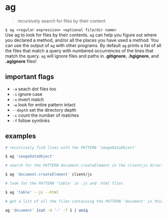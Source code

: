 # ag
> recursively search for files by their content
  
`$ ag <regular expression> <optional file/dir name>`  
Use ag to look for files by their contents. `ag` can help you figure out where you declared a method, and/or all the places you have used a method. You can use the output of `ag` with other programs. By default `ag` prints a list of all the files that match a query with numbered occurrences of the lines that match the query. `ag` will ignore files and paths in **.gitignore**, **.hgignore**, and **.agignore** files!

## important flags
* `-a` seach dot files too
* `-i` ignore case
* `-v` invert match 
* `-w` look for entire pattern intact
* `--depth` set the directory depth 
* `-c` count the number of matches
* `-f` follow symlinks

## examples
``` sh
# recursively find lines with the PATTERN 'imageDataObject' 

$ ag 'imageDataObject'
```

``` sh
# search for the PATTERN document.createElement in the client/js directory

$ ag 'document.createElement' client/js
```

``` sh
# look for the PATTERN 'table' in .js and .html files

$ ag 'table' --js --html
```

``` sh
# get a list of all the files containing the PATTERN 'document' in thier contents

ag 'document' |cut -d ':' -f 1 | uniq
```
